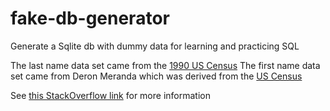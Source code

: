# fake-db-generator
Generate a Sqlite db with dummy data for learning and practicing SQL

The last name data set came from the [1990 US Census](https://www2.census.gov/topics/genealogy/1990surnames/dist.all.last)
The first name data set came from Deron Meranda which was derived from the [US Census](http://web.archive.org/web/20180503212156/http://deron.meranda.us:80/data/census-derived-all-first.txt)

See [this StackOverflow link](https://stackoverflow.com/questions/1803628/raw-list-of-person-names) for more information

